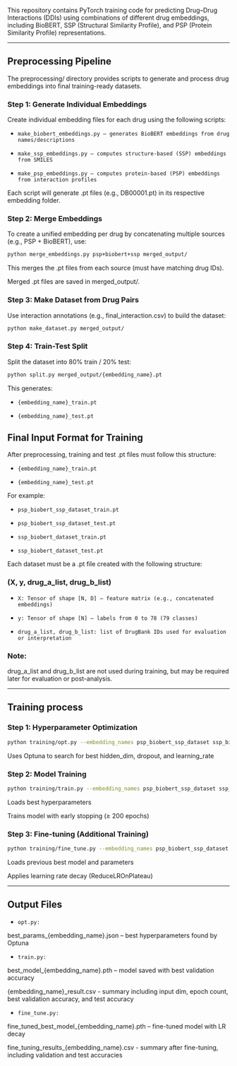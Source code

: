 This repository contains PyTorch training code for predicting Drug–Drug Interactions (DDIs) using combinations of different drug embeddings, including BioBERT, SSP (Structural Similarity Profile), and PSP (Protein Similarity Profile) representations.

---

## Preprocessing Pipeline

The preprocessing/ directory provides scripts to generate and process drug embeddings into final training-ready datasets.

### Step 1: Generate Individual Embeddings

Create individual embedding files for each drug using the following scripts:

- `make_biobert_embeddings.py – generates BioBERT embeddings from drug names/descriptions`

- `make_ssp_embeddings.py – computes structure-based (SSP) embeddings from SMILES`

- `make_psp_embeddings.py – computes protein-based (PSP) embeddings from interaction profiles`

Each script will generate .pt files (e.g., DB00001.pt) in its respective embedding folder.

### Step 2: Merge Embeddings

To create a unified embedding per drug by concatenating multiple sources (e.g., PSP + BioBERT), use:

```bash
python merge_embeddings.py psp+biobert+ssp merged_output/
```

This merges the .pt files from each source (must have matching drug IDs).

Merged .pt files are saved in merged_output/.

### Step 3: Make Dataset from Drug Pairs

Use interaction annotations (e.g., final_interaction.csv) to build the dataset:

```bash
python make_dataset.py merged_output/
```

### Step 4: Train-Test Split

Split the dataset into 80% train / 20% test:

```bash
python split.py merged_output/{embedding_name}.pt
```

This generates:

- `{embedding_name}_train.pt`

- `{embedding_name}_test.pt`

## Final Input Format for Training

After preprocessing, training and test .pt files must follow this structure:

- `{embedding_name}_train.pt`

- `{embedding_name}_test.pt`

For example:

- `psp_biobert_ssp_dataset_train.pt`

- `psp_biobert_ssp_dataset_test.pt`

- `ssp_biobert_dataset_train.pt`

- `ssp_biobert_dataset_test.pt`

Each dataset must be a .pt file created with the following structure:

### (X, y, drug_a_list, drug_b_list)

- `X: Tensor of shape [N, D] — feature matrix (e.g., concatenated embeddings)`

- `y: Tensor of shape [N] — labels from 0 to 78 (79 classes)`

- `drug_a_list, drug_b_list: list of DrugBank IDs used for evaluation or interpretation`

### **Note:**
drug_a_list and drug_b_list are not used during training, but may be required later for evaluation or post-analysis.

---

## Training process

### Step 1: Hyperparameter Optimization

```bash
python training/opt.py --embedding_names psp_biobert_ssp_dataset ssp_biobert_dataset
```

Uses Optuna to search for best hidden_dim, dropout, and learning_rate

### Step 2: Model Training



```bash
python training/train.py --embedding_names psp_biobert_ssp_dataset ssp_biobert_dataset
```

Loads best hyperparameters

Trains model with early stopping (≥ 200 epochs)

### Step 3: Fine-tuning (Additional Training)

```bash
python training/fine_tune.py --embedding_names psp_biobert_ssp_dataset ssp_biobert_dataset
```

Loads previous best model and parameters

Applies learning rate decay (ReduceLROnPlateau)

---

## Output Files

- ```opt.py:```
  
 best_params_{embedding_name}.json – best hyperparameters found by Optuna

- ```train.py:```

best_model_{embedding_name}.pth – model saved with best validation accuracy

{embedding_name}_result.csv - summary including input dim, epoch count, best validation accuracy, and test accuracy

- ```fine_tune.py:```

fine_tuned_best_model_{embedding_name}.pth – fine-tuned model with LR decay

fine_tuning_results_{embedding_name}.csv - summary after fine-tuning, including validation and test accuracies
